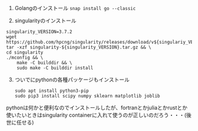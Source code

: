 1. Golangのインストール
   ```snap install go --classic```

2. singularityのインストール

```
singularity_VERSION=3.7.2
wget https://github.com/hpcng/singularity/releases/download/v${singulariy_VERSION}/singularity-${singularity_VERSION}.tar.gz tar -xzf singularity-${singularity_VERSION}.tar.gz && \
cd singularity
./mconfig && \
    make -C builddir && \
    sudo make -C builddir install
```

3. ついでにpythonの各種パッケージもインストール

   ```
   sudo apt install python3-pip
   sudo pip3 install scipy numpy sklearn matplotlib joblib
   ```

pythonは何かと便利なのでインストールしたが、fortranとかjuliaとかrustとか使いたいときはsingularity containerに入れて使うのが正しいのだろう・・・(後世に任せる)

